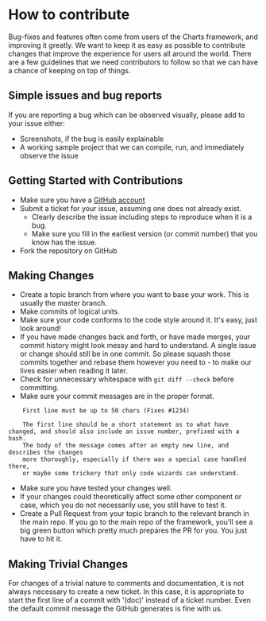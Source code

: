 # How to contribute

Bug-fixes and features often come from users of the Charts framework, and improving it greatly. We want to keep it as easy as possible to contribute changes that improve the experience for users all around the world. There are a few guidelines that we
need contributors to follow so that we can have a chance of keeping on
top of things.

## Simple issues and bug reports

If you are reporting a bug which can be observed visually, please add to your issue either:

* Screenshots, if the bug is easily explainable
* A working sample project that we can compile, run, and immediately observe the issue

## Getting Started with Contributions

* Make sure you have a [GitHub account](https://github.com/signup/free)
* Submit a ticket for your issue, assuming one does not already exist.
  * Clearly describe the issue including steps to reproduce when it is a bug.
  * Make sure you fill in the earliest version (or commit number) that you know has the issue.
* Fork the repository on GitHub

## Making Changes

* Create a topic branch from where you want to base your work. This is usually the master branch.
* Make commits of logical units.
* Make sure your code conforms to the code style around it. It's easy, just look around!
* If you have made changes back and forth, or have made merges, your commit history might look messy and hard to understand. A single issue or change should still be in one commit. So please squash those commits together and rebase them however you need to - to make our lives easier when reading it later.
* Check for unnecessary whitespace with `git diff --check` before committing.
* Make sure your commit messages are in the proper format.

````
    First line must be up to 50 chars (Fixes #1234)

    The first line should be a short statement as to what have changed, and should also include an issue number, prefixed with a hash.
    The body of the message comes after an empty new line, and describes the changes
    more thoroughly, especially if there was a special case handled there,
    or maybe some trickery that only code wizards can understand.
````

* Make sure you have tested your changes well.
* If your changes could theoretically affect some other component or case, which you do not necessarily use, you still have to test it.
* Create a Pull Request from your topic branch to the relevant branch in the main repo. If you go to the main repo of the framework, you'll see a big green button which pretty much prepares the PR for you. You just have to hit it.

## Making Trivial Changes

For changes of a trivial nature to comments and documentation, it is not
always necessary to create a new ticket. In this case, it is
appropriate to start the first line of a commit with '(doc)' instead of
a ticket number. Even the default commit message the GitHub generates is fine with us.
